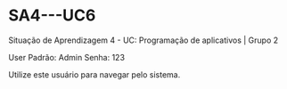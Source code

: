 # SA4---UC6
Situação de Aprendizagem 4 - UC: Programação de aplicativos | Grupo 2

User Padrão: Admin
Senha: 123

Utilize este usuário para navegar pelo sistema.
